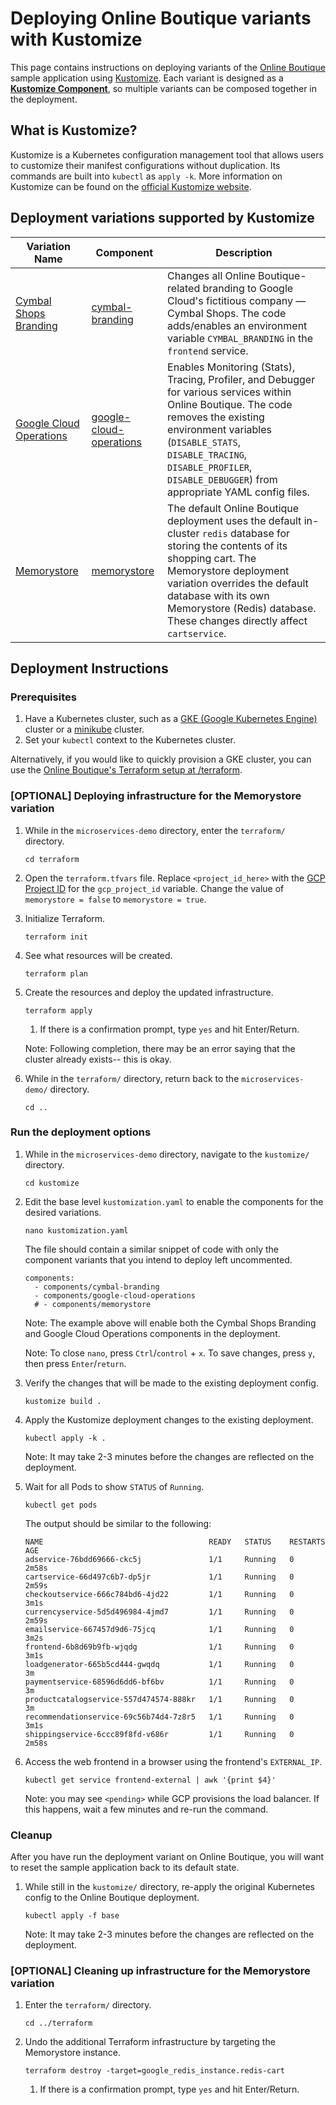 # Deploying Online Boutique variants with Kustomize

This page contains instructions on deploying variants of the [Online Boutique](https://github.com/GoogleCloudPlatform/microservices-demo) sample application using [Kustomize](https://kustomize.io/). Each variant is designed as a [**Kustomize Component**](https://github.com/kubernetes-sigs/kustomize/blob/master/examples/components.md), so multiple variants can be composed together in the deployment.

## What is Kustomize?

Kustomize is a Kubernetes configuration management tool that allows users to customize their manifest configurations without duplication. Its commands are built into `kubectl` as `apply -k`. More information on Kustomize can be found on the [official Kustomize website](https://kustomize.io/).

## Deployment variations supported by Kustomize

| **Variation Name**                                                                                                         | **Component**                                                                     | **Description**                                                                                                                                                                                                                                                                                |
|----------------------------------------------------------------------------------------------------------------------------|-----------------------------------------------------------------------------------|------------------------------------------------------------------------------------------------------------------------------------------------------------------------------------------------------------------------------------------------------------------------------------------------|
| [Cymbal Shops Branding](https://github.com/GoogleCloudPlatform/microservices-demo/blob/main/docs/cymbal-shops.md)          | [cymbal-branding](/components/cymbal-branding/kustomization.yaml)                 | Changes all Online Boutique-related branding to Google Cloud's fictitious company — Cymbal Shops. The code adds/enables an environment variable `CYMBAL_BRANDING` in the `frontend` service.                                                                                                   |
| [Google Cloud Operations](https://github.com/GoogleCloudPlatform/microservices-demo/blob/main/docs/gcp-instrumentation.md) | [google-cloud-operations](/components/google-cloud-operations/kustomization.yaml) | Enables Monitoring (Stats), Tracing, Profiler, and Debugger for various services within Online Boutique. The code removes the existing environment variables (`DISABLE_STATS`, `DISABLE_TRACING`, `DISABLE_PROFILER`, `DISABLE_DEBUGGER`) from appropriate YAML config files.                  |
| [Memorystore](https://github.com/GoogleCloudPlatform/microservices-demo/blob/main/docs/memorystore.md)                     | [memorystore](/components/memorystore/kustomization.yaml)                         | The default Online Boutique deployment uses the default in-cluster `redis` database for storing the contents of its shopping cart. The Memorystore deployment variation overrides the default database with its own Memorystore (Redis) database. These changes directly affect `cartservice`. |

## Deployment Instructions

### Prerequisites

1. Have a Kubernetes cluster, such as a [GKE (Google Kubernetes Engine)](https://cloud.google.com/kubernetes-engine) cluster or a [minikube](https://minikube.sigs.k8s.io/docs/) cluster.
1. Set your `kubectl` context to the Kubernetes cluster.

Alternatively, if you would like to quickly provision a GKE cluster, you can use the [Online Boutique's Terraform setup at /terraform](https://github.com/GoogleCloudPlatform/microservices-demo/tree/main/terraform).

### [OPTIONAL] Deploying infrastructure for the Memorystore variation

1. While in the `microservices-demo` directory, enter the `terraform/` directory.

    ```
    cd terraform
    ```

1. Open the `terraform.tfvars` file. Replace `<project_id_here>` with the [GCP Project ID](https://cloud.google.com/resource-manager/docs/creating-managing-projects?hl=en#identifying_projects) for the `gcp_project_id` variable. Change the value of `memorystore = false` to `memorystore = true`.

1. Initialize Terraform.

    ```
    terraform init
    ```

1. See what resources will be created.

    ```
    terraform plan
    ```

1. Create the resources and deploy the updated infrastructure.

    ```
    terraform apply
    ```
    
    1. If there is a confirmation prompt, type `yes` and hit Enter/Return.
    
    Note: Following completion, there may be an error saying that the cluster already exists-- this is okay.

1. While in the `terraform/` directory, return back to the `microservices-demo/` directory.

    ```
    cd ..
    ```

### Run the deployment options

1. While in the `microservices-demo` directory, navigate to the `kustomize/` directory.

    ```
    cd kustomize
    ```

1. Edit the base level `kustomization.yaml` to enable the components for the desired variations.

    ```
    nano kustomization.yaml
    ```

    The file should contain a similar snippet of code with only the component variants that you intend to deploy left uncommented.
    
    ```
    components:
      - components/cymbal-branding
      - components/google-cloud-operations
      # - components/memorystore
     ```

    Note: The example above will enable both the Cymbal Shops Branding and Google Cloud Operations components in the deployment.

    Note: To close `nano`, press `Ctrl`/`control` + `x`. To save changes, press `y`, then press `Enter`/`return`.

1. Verify the changes that will be made to the existing deployment config.

    ```
    kustomize build .
    ```

1. Apply the Kustomize deployment changes to the existing deployment.

    ```
    kubectl apply -k .
    ```

    Note: It may take 2-3 minutes before the changes are reflected on the deployment.

1. Wait for all Pods to show `STATUS` of `Running`.

    ```
    kubectl get pods
    ```

    The output should be similar to the following:

    ```
    NAME                                     READY   STATUS    RESTARTS   AGE
    adservice-76bdd69666-ckc5j               1/1     Running   0          2m58s
    cartservice-66d497c6b7-dp5jr             1/1     Running   0          2m59s
    checkoutservice-666c784bd6-4jd22         1/1     Running   0          3m1s
    currencyservice-5d5d496984-4jmd7         1/1     Running   0          2m59s
    emailservice-667457d9d6-75jcq            1/1     Running   0          3m2s
    frontend-6b8d69b9fb-wjqdg                1/1     Running   0          3m1s
    loadgenerator-665b5cd444-gwqdq           1/1     Running   0          3m
    paymentservice-68596d6dd6-bf6bv          1/1     Running   0          3m
    productcatalogservice-557d474574-888kr   1/1     Running   0          3m
    recommendationservice-69c56b74d4-7z8r5   1/1     Running   0          3m1s
    shippingservice-6ccc89f8fd-v686r         1/1     Running   0          2m58s
    ```

1. Access the web frontend in a browser using the frontend's `EXTERNAL_IP`.

    ```
    kubectl get service frontend-external | awk '{print $4}'
    ```

    Note: you may see `<pending>` while GCP provisions the load balancer. If this happens, wait a few minutes and re-run the command.

### Cleanup

After you have run the deployment variant on Online Boutique, you will want to reset the sample application back to its default state.

1. While still in the `kustomize/` directory, re-apply the original Kubernetes config to the Online Boutique deployment.
    
    ```
    kubectl apply -f base
    ```
    
    Note: It may take 2-3 minutes before the changes are reflected on the deployment.

### [OPTIONAL] Cleaning up infrastructure for the Memorystore variation

1. Enter the `terraform/` directory.

    ```
    cd ../terraform
    ```

1. Undo the additional Terraform infrastructure by targeting the Memorystore instance.

    ```
    terraform destroy -target=google_redis_instance.redis-cart
    ```
    1. If there is a confirmation prompt, type `yes` and hit Enter/Return.
